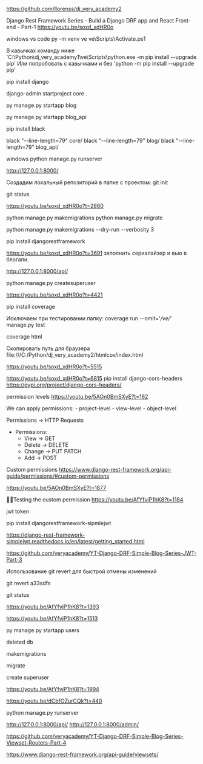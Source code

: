https://github.com/llorenss/dj_very_academy2

Django Rest Framework Series - Build a Django DRF app and React Front-end - Part-1
https://youtu.be/soxd_xdHR0o

windows vs code
py -m venv ve
ve\Scripts\Activate.ps1

В кавычках команду ниже
'C:\Python\dj_very_academy1\ve\Scripts\python.exe -m pip install --upgrade pip'
Или попробовать с кавычками и без
'python -m pip install --upgrade pip'

pip install django

django-admin startproject core .

py manage.py startapp blog

py manage.py startapp blog_api

pip install black

black "--line-length=79" core/
black "--line-length=79" blog/
black "--line-length=79" blog_api/

windows
python manage.py runserver

http://127.0.0.1:8000/

Создадим локальный репозиторий в папке с проектом:
git init

git status

https://youtu.be/soxd_xdHR0o?t=2860

python manage.py makemigrations
python manage.py migrate

python manage.py makemigrations --dry-run --verbosity 3

pip install djangorestframework

https://youtu.be/soxd_xdHR0o?t=3691
заполнить сериалайзер и вью в блогапи.

http://127.0.0.1:8000/api/

python manage.py createsuperuser

https://youtu.be/soxd_xdHR0o?t=4421

pip install coverage

Исключаем при тестировании папку:
coverage run --omit='_/ve/_' manage.py test

coverage html

Скопировать путь для браузера
file:///C:/Python/dj_very_academy2/htmlcov/index.html

https://youtu.be/soxd_xdHR0o?t=5515

https://youtu.be/soxd_xdHR0o?t=6815
pip install django-cors-headers
https://pypi.org/project/django-cors-headers/

permission levels
https://youtu.be/5AOn0BmSXyE?t=162

<!-- https://www.django-rest-framework.org/api-guide/permissions/#isauthenticated -->

We can apply permissions: - project-level - view-level - object-level

Permissions -> HTTP Requests

- Permissions:
  - View -> GET
  - Delete -> DELETE
  - Change -> PUT PATCH
  - Add -> POST

Custom permissions
https://www.django-rest-framework.org/api-guide/permissions/#custom-permissions

https://youtu.be/5AOn0BmSXyE?t=1877

🐱‍🏍Testing the custom permission
https://youtu.be/AfYfvjP1hK8?t=1184

jwt token

pip install djangorestframework-sipmlejwt

https://django-rest-framework-simplejwt.readthedocs.io/en/latest/getting_started.html

https://github.com/veryacademy/YT-Django-DRF-Simple-Blog-Series-JWT-Part-3

Использование git revert для быстрой отмены изменений

git revert a33sdfs

git status

https://youtu.be/AfYfvjP1hK8?t=1393

https://youtu.be/AfYfvjP1hK8?t=1513

py manage.py startapp users

deleted db

makemigrations

migrate

create superuser

https://youtu.be/AfYfvjP1hK8?t=1994

https://youtu.be/dCbfOZurCQk?t=440

python manage.py runserver

http://127.0.0.1:8000/api/
http://127.0.0.1:8000/admin/


https://github.com/veryacademy/YT-Django-DRF-Simple-Blog-Series-Viewset-Routers-Part-4

https://www.django-rest-framework.org/api-guide/viewsets/